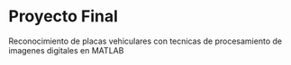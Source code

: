 Proyecto Final
=======

Reconocimiento de placas vehiculares con tecnicas de procesamiento de imagenes digitales en MATLAB


